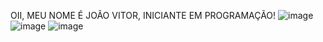 OII, MEU NOME É JOÃO VITOR, INICIANTE EM PROGRAMAÇÃO!
![image](https://github.com/user-attachments/assets/8aa5bbb2-4bfb-41da-bc06-a65ead9850c7)
![image](https://github.com/user-attachments/assets/3a555cfc-2b74-4135-9b22-aada791b2c89)
![image](https://github.com/user-attachments/assets/48853045-5b0c-4420-ba21-1874dead8b48)
